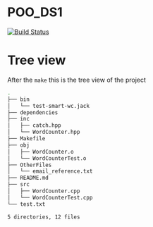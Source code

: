 # POO_DS1

[![Build Status](https://travis-ci.com/ZeJackOfSpades/POO_DS1.svg?branch=master)](https://travis-ci.com/ZeJackOfSpades/POO_DS1)

# Tree view
After the `make` this is the tree view of the project
```Bash
.
├── bin
│   └── test-smart-wc.jack
├── dependencies
├── inc
│   ├── catch.hpp
│   └── WordCounter.hpp
├── Makefile
├── obj
│   ├── WordCounter.o
│   └── WordCounterTest.o
├── OtherFiles
│   └── email_reference.txt
├── README.md
├── src
│   ├── WordCounter.cpp
│   └── WordCounterTest.cpp
└── test.txt

5 directories, 12 files
```